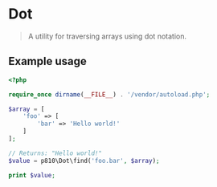# Dot

> A utility for traversing arrays using dot notation.

## Example usage

```php
<?php

require_once dirname(__FILE__) . '/vendor/autoload.php';

$array = [
    'foo' => [
        'bar' => 'Hello world!'
    ]
];

// Returns: "Hello world!"
$value = p810\Dot\find('foo.bar', $array);

print $value;
```
